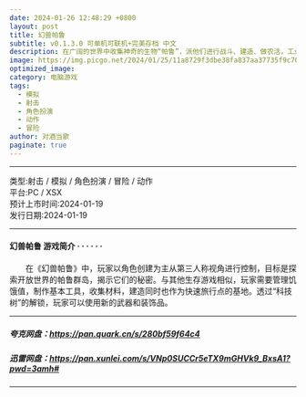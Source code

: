```yaml
---
date: 2024-01-26 12:48:29 +0800
layout: post
title: 幻兽帕鲁
subtitle: v0.1.3.0 可单机可联机+完美存档 中文 
description: 在广阔的世界中收集神奇的生物“帕鲁”，派他们进行战斗、建造、做农活，工业生产等，这是一款支持多人游戏模式的全新开放世界生存制作游戏。...
image: https://img.picgo.net/2024/01/25/11a8729f3dbe38fa837aa37735f9c70e984e1e3b4ab14c88.webp
optimized_image:
category: 电脑游戏
tags:
  - 模拟
  - 射击
  - 角色扮演
  - 动作
  - 冒险
author: 对酒当歌
paginate: true
---
```


---

类型:射击 / 模拟 / 角色扮演 / 冒险 / 动作  
平台:PC / XSX  
预计上市时间:2024-01-19  
发行日期:2024-01-19  

---

#### 幻兽帕鲁 游戏简介  · · · · · ·

　　在《幻兽帕鲁》中，玩家以角色创建为主从第三人称视角进行控制，目标是探索开放世界的帕鲁群岛，揭示它们的秘密。与其他生存游戏相似，玩家需要管理饥饿值，制作基本工具，收集材料，建造同时也作为快速旅行点的基地。透过“科技树”的解锁，玩家可以使用新的武器和装饰品。

---

##### 夸克网盘：<https://pan.quark.cn/s/280bf59f64c4>

##### 迅雷网盘：<https://pan.xunlei.com/s/VNp0SUCCr5eTX9mGHVk9_BxsA1?pwd=3amh#>

---
